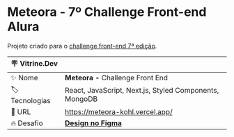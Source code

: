 # Meteora - 7º Challenge Front-end Alura

Projeto criado para o [challenge front-end 7ª edição](https://www.alura.com.br/challenges/front-end-7).

| :placard: Vitrine.Dev |     |
| -------------  | --- |
| :sparkles: Nome        | **Meteora -** Challenge Front End
| :label: Tecnologias | React, JavaScript, Next.js, Styled Components, MongoDB
| :rocket: URL         | https://meteora-kohl.vercel.app/
| :fire: Desafio     | [**Design no Figma**](https://www.figma.com/file/2TLgt8UjsWUViWlmpXu5Fz/Loja-Meteora?type=design&node-id=2386%3A3188&t=KAouN13HHl42mSWm-1)

<!-- Inserir imagem com a #vitrinedev ao final do link -->

<!-- ![](https://via.placeholder.com/1200x500.png?text=imagem+lindona+do+meu+projeto#vitrinedev) -->

<!-- 
## Detalhes do projeto

Textos e imagens que descrevam seu projeto, suas conquistas, seus desafios, próximos passos, etc... -->